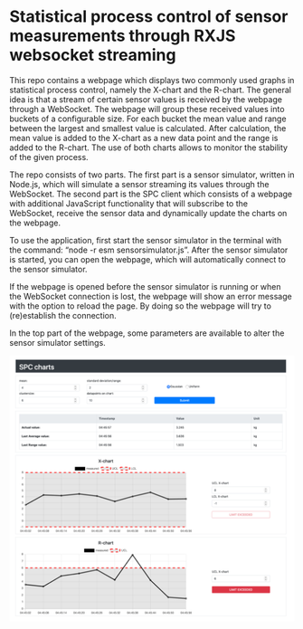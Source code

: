 # Statistical process control of sensor measurements through RXJS websocket streaming

This repo contains a webpage which displays two commonly used graphs in statistical process control, namely the X-chart and the R-chart. The general idea is that a stream of certain sensor values is received by the webpage through a WebSocket. The webpage will group these received values into buckets of a configurable size. For each bucket the mean value and range between the largest and smallest value is calculated. After calculation, the mean value is added to the X-chart as a new data point and the range is added to the R-chart. The use of both charts allows to monitor the stability of the given process.

The repo consists of two parts. The first part is a sensor simulator, written in Node.js, which will simulate a sensor streaming its values through the WebSocket. The second part is the SPC client which consists of a webpage with additional JavaScript functionality that will subscribe to the WebSocket, receive the sensor data and dynamically update the charts on the webpage.

To use the application, first start the sensor simulator in the terminal with the command: “node -r esm sensorsimulator.js”. After the sensor simulator is started, you can open the webpage, which will automatically connect to the sensor simulator.

If the webpage is opened before the sensor simulator is running or when the WebSocket connection is lost, the webpage will show an error message with the option to reload the page. By doing so the webpage will try to (re)establish the connection.

In the top part of the webpage, some parameters are available to alter the sensor simulator settings.

![Screenshot of webpage](https://github.com/KennethEmerson/Statistical_Process_control/blob/main/Screenshot.png)

